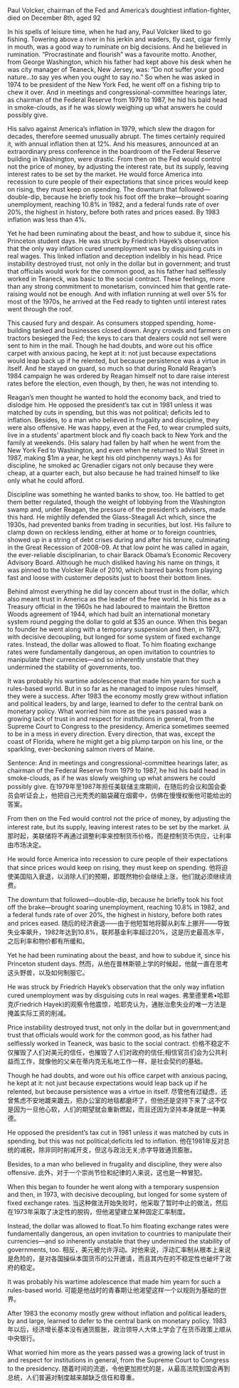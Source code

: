 Paul Volcker, chairman of the Fed and America’s doughtiest inflation-fighter, died on December 8th, aged 92

In his spells of leisure time, when he had any, Paul Volcker liked to go fishing. Towering above a river in his jerkin and waders, fly cast, cigar firmly in mouth, was a good way to ruminate on big decisions. And he believed in rumination. “Procrastinate and flourish” was a favourite motto. Another, from George Washington, which his father had kept above his desk when he was city manager of Teaneck, New Jersey, was: “Do not suffer your good nature…to say yes when you ought to say no.” So when he was asked in 1974 to be president of the New York Fed, he went off on a fishing trip to chew it over. And in meetings and congressional-committee hearings later, as chairman of the Federal Reserve from 1979 to 1987, he hid his bald head in smoke-clouds, as if he was slowly weighing up what answers he could possibly give.

His salvo against America’s inflation in 1979, which slew the dragon for decades, therefore seemed unusually abrupt. The times certainly required it, with annual inflation then at 12%. And his measures, announced at an extraordinary press conference in the boardroom of the Federal Reserve building in Washington, were drastic. From then on the Fed would control not the price of money, by adjusting the interest rate, but its supply, leaving interest rates to be set by the market. He would force America into recession to cure people of their expectations that since prices would keep on rising, they must keep on spending. The downturn that followed—double-dip, because he briefly took his foot off the brake—brought soaring unemployment, reaching 10.8% in 1982, and a federal funds rate of over 20%, the highest in history, before both rates and prices eased. By 1983 inflation was less than 4%.

Yet he had been ruminating about the beast, and how to subdue it, since his Princeton student days. He was struck by Friedrich Hayek’s observation that the only way inflation cured unemployment was by disguising cuts in real wages. This linked inflation and deception indelibly in his head. Price instability destroyed trust, not only in the dollar but in government; and trust that officials would work for the common good, as his father had selflessly worked in Teaneck, was basic to the social contract. These feelings, more than any strong commitment to monetarism, convinced him that gentle rate-raising would not be enough. And with inflation running at well over 5% for most of the 1970s, he arrived at the Fed ready to tighten until interest rates went through the roof.

This caused fury and despair. As consumers stopped spending, home-building tanked and businesses closed down. Angry crowds and farmers on tractors besieged the Fed; the keys to cars that dealers could not sell were sent to him in the mail. Though he had doubts, and wore out his office carpet with anxious pacing, he kept at it: not just because expectations would leap back up if he relented, but because persistence was a virtue in itself. And he stayed on guard, so much so that during Ronald Reagan’s 1984 campaign he was ordered by Reagan himself not to dare raise interest rates before the election, even though, by then, he was not intending to.

Reagan’s men thought he wanted to hold the economy back, and tried to dislodge him. He opposed the president’s tax cut in 1981 unless it was matched by cuts in spending, but this was not political; deficits led to inflation. Besides, to a man who believed in frugality and discipline, they were also offensive. He was happy, even at the Fed, to wear crumpled suits, live in a students’ apartment block and fly coach back to New York and the family at weekends. (His salary had fallen by half when he went from the New York Fed to Washington, and even when he returned to Wall Street in 1987, making $1m a year, he kept his old pinchpenny ways.) As for discipline, he smoked ac Grenadier cigars not only because they were cheap, at a quarter each, but also because he had trained himself to like only what he could afford.

Discipline was something he wanted banks to show, too. He battled to get them better regulated, though the weight of lobbying from the Washington swamp and, under Reagan, the pressure of the president’s advisers, made this hard. He mightily defended the Glass-Steagall Act which, since the 1930s, had prevented banks from trading in securities, but lost. His failure to clamp down on reckless lending, either at home or to foreign countries, showed up in a string of debt crises during and after his tenure, culminating in the Great Recession of 2008-09. At that low point he was called in again, the ever-reliable disciplinarian, to chair Barack Obama’s Economic Recovery Advisory Board. Although he much disliked having his name on things, it was pinned to the Volcker Rule of 2010, which barred banks from playing fast and loose with customer deposits just to boost their bottom lines.

Behind almost everything he did lay concern about trust in the dollar, which also meant trust in America as the leader of the free world. In his time as a Treasury official in the 1960s he had laboured to maintain the Bretton Woods agreement of 1944, which had built an international monetary system round pegging the dollar to gold at $35 an ounce. When this began to founder he went along with a temporary suspension and then, in 1973, with decisive decoupling, but longed for some system of fixed exchange rates. Instead, the dollar was allowed to float. To him floating exchange rates were fundamentally dangerous, an open invitation to countries to manipulate their currencies—and so inherently unstable that they undermined the stability of governments, too.

It was probably his wartime adolescence that made him yearn for such a rules-based world. But in so far as he managed to impose rules himself, they were a success. After 1983 the economy mostly grew without inflation and political leaders, by and large, learned to defer to the central bank on monetary policy. What worried him more as the years passed was a growing lack of trust in and respect for institutions in general, from the Supreme Court to Congress to the presidency. America sometimes seemed to be in a mess in every direction. Every direction, that was, except the coast of Florida, where he might get a big plump tarpon on his line, or the sparkling, ever-beckoning salmon rivers of Maine.

Sentence:
And in meetings and congressional-committee hearings later, as chairman of the Federal Reserve from 1979 to 1987, he hid his bald head in smoke-clouds, as if he was slowly weighing up what answers he could possibly give.
在1979年至1987年担任美联储主席期间，在随后的会议和国会委员会听证会上，他把自己光秃秃的脑袋藏在烟雾中，仿佛在慢慢权衡他可能给出的答案。

From then on the Fed would control not the price of money, by adjusting the interest rate, but its supply, leaving interest rates to be set by the market.
从那时起，美联储将不再通过调整利率来控制货币价格，而是控制货币供应，让利率由市场决定。

He would force America into recession to cure people of their expectations that since prices would keep on rising, they must keep on spending.
他将迫使美国陷入衰退，以消除人们的预期，即既然物价会继续上涨，他们就必须继续消费。

The downturn that followed—double-dip, because he briefly took his foot off the brake—brought soaring unemployment, reaching 10.8% in 1982, and a federal funds rate of over 20%, the highest in history, before both rates and prices eased.
随后的经济衰退——由于他短暂地将脚从刹车上挪开——导致失业率飙升，1982年达到10.8%，联邦基金利率超过20%，这是历史最高水平，之后利率和物价都有所缓和。

Yet he had been ruminating about the beast, and how to subdue it, since his Princeton student days.
然而，从他在普林斯顿上学的时候起，他就一直在思考这头野兽，以及如何制服它。

He was struck by Friedrich Hayek’s observation that the only way inflation cured unemployment was by disguising cuts in real wages.
弗里德里希•哈耶克(Friedrich Hayek)的观察令他震惊，哈耶克认为，通胀治愈失业的唯一方法是掩盖实际工资的削减。

Price instability destroyed trust, not only in the dollar but in government;and trust that officials would work for the common good, as his father had selflessly worked in Teaneck, was basic to the social contract.
价格不稳定不仅摧毁了人们对美元的信任，也摧毁了人们对政府的信任;相信官员们会为公共利益而工作，就像他的父亲在蒂内克无私地工作一样，是社会契约的基础。

Though he had doubts, and wore out his office carpet with anxious pacing, he kept at it: not just because expectations would leap back up if he relented, but because persistence was a virtue in itself.
尽管他有过疑虑，还曾焦虑不安地踱来踱去，把办公室的地毯都磨坏了，但他还是坚持下来了:这不仅是因为一旦他心软，人们的期望就会重新燃起，而且还因为坚持本身就是一种美德。

He opposed the president’s tax cut in 1981 unless it was matched by cuts in spending, but this was not political;deficits led to inflation.
他在1981年反对总统的减税，除非同时削减开支，但这与政治无关;赤字导致通货膨胀。

Besides, to a man who believed in frugality and discipline, they were also offensive.
此外，对于一个崇尚节俭和纪律的人来说，这也是一种冒犯。

When this began to founder he went along with a temporary suspension and then, in 1973, with decisive decoupling, but longed for some system of fixed exchange rates.
当这种做法开始失败时，他采取了暂时中止的做法，然后在1973年采取了决定性的脱钩，但他渴望建立某种固定汇率制度。

Instead, the dollar was allowed to float.To him floating exchange rates were fundamentally dangerous, an open invitation to countries to manipulate their currencies—and so inherently unstable that they undermined the stability of governments, too.
相反，美元被允许浮动。对他来说，浮动汇率制从根本上来说是危险的，是对各国操纵本国货币的公开邀请，而且其内在的不稳定性也破坏了政府的稳定。

It was probably his wartime adolescence that made him yearn for such a rules-based world.
可能是他战时的青春期让他渴望这样一个以规则为基础的世界。

After 1983 the economy mostly grew without inflation and political leaders, by and large, learned to defer to the central bank on monetary policy.
1983年以后，经济增长基本没有通货膨胀，政治领导人大体上学会了在货币政策上顺从中央银行。

What worried him more as the years passed was a growing lack of trust in and respect for institutions in general, from the Supreme Court to Congress to the presidency.
随着时间的流逝，令他更加担忧的是，从最高法院到国会再到总统，人们普遍对制度越来越缺乏信任和尊重。